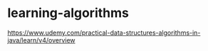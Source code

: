 # learning-algorithms
https://www.udemy.com/practical-data-structures-algorithms-in-java/learn/v4/overview
